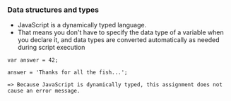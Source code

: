 ### Data structures and types

* JavaScript is a dynamically typed language.
* That means you don't have to specify the data type of a variable when you declare it, and data types are converted automatically as needed during script execution

```
var answer = 42;

answer = 'Thanks for all the fish...';

=> Because JavaScript is dynamically typed, this assignment does not cause an error message.
```
